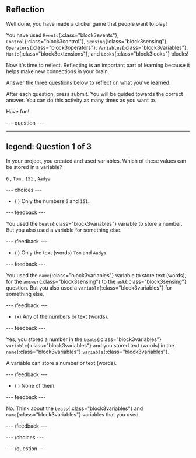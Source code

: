 ## Reflection

Well done, you have made a clicker game that people want to play! 

You have used `Events`{:class="block3events"}, `Control`{:class="block3control"}, `Sensing`{:class="block3sensing"}, `Operators`{:class="block3operators"}, `Variables`{:class="block3variables"}, `Music`{:class="block3extensions"}, and `Looks`{:class="block3looks"} blocks!

Now it's time to reflect. Reflecting is an important part of learning because it helps make new connections in your brain.

Answer the three questions below to reflect on what you've learned.

After each question, press submit. You will be guided towards the correct answer. You can do this activity as many times as you want to.

Have fun!

--- question ---

---
legend: Question 1 of 3
---

In your project, you created and used variables. Which of these values can be stored in a variable? 

`6` , `Tom` , `151` , `Aadya`

--- choices ---

- ( ) Only the numbers `6` and `151`.

 --- feedback ---

 You used the `beats`{:class="block3variables"} variable to store a number. But you also used a variable for something else.

 --- /feedback ---

- ( ) Only the text (words) `Tom` and `Aadya`.

 --- feedback ---

 You used the `name`{:class="block3variables"} variable to store text (words), for the `answer`{:class="block3sensing"} to the `ask`{:class="block3sensing"} question. But you also used a `variable`{:class="block3variables"} for something else.

 --- /feedback ---

- (x) Any of the numbers or text (words).

 --- feedback ---

 Yes, you stored a number in the `beats`{:class="block3variables"} `variable`{:class="block3variables"} and you stored text (words) in the `name`{:class="block3variables"} `variable`{:class="block3variables"}.
 
 A variable can store a number or text (words).

 --- /feedback ---

- ( ) None of them.

 --- feedback ---

No. Think about the `beats`{:class="block3variables"} and `name`{:class="block3variables"} variables that you used.

 --- /feedback ---

--- /choices ---

--- /question ---
